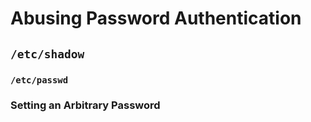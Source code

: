 
# Abusing Password Authentication
## `/etc/shadow`
### `/etc/passwd`
### Setting an Arbitrary Password